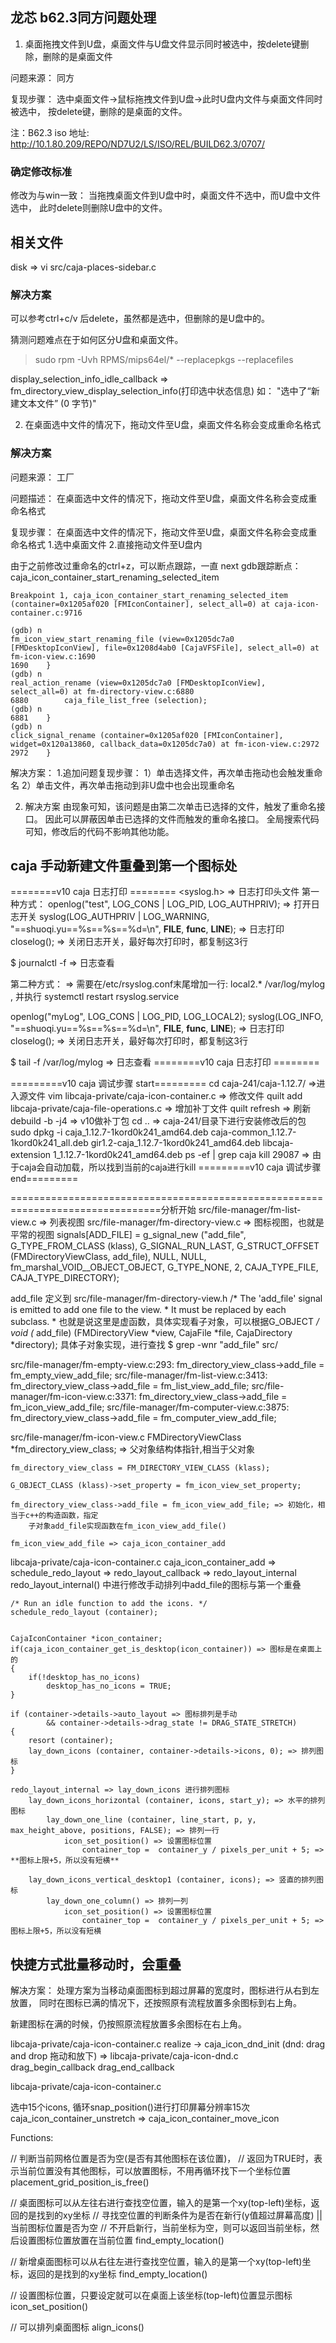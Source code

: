 ## 龙芯 b62.3同方问题处理
1. 桌面拖拽文件到U盘，桌面文件与U盘文件显示同时被选中，按delete键删除，删除的是桌面文件

问题来源：
同方

复现步骤：
选中桌面文件->鼠标拖拽文件到U盘->此时U盘内文件与桌面文件同时被选中，
按delete键，删除的是桌面的文件。

注：B62.3 iso 地址:
http://10.1.80.209/REPO/ND7U2/LS/ISO/REL/BUILD62.3/0707/

### 确定修改标准
修改为与win一致：
当拖拽桌面文件到U盘中时，桌面文件不选中，而U盘中文件选中，
此时delete则删除U盘中的文件。

## 相关文件
disk => vi src/caja-places-sidebar.c

### 解决方案
可以参考ctrl+c/v 后delete，虽然都是选中，但删除的是U盘中的。

猜测问题难点在于如何区分U盘和桌面文件。

> sudo rpm -Uvh RPMS/mips64el/* --replacepkgs --replacefiles

display_selection_info_idle_callback
=> fm_directory_view_display_selection_info(打印选中状态信息)
如： "选中了“新建文本文件” (0 字节)"

2. 在桌面选中文件的情况下，拖动文件至U盘，桌面文件名称会变成重命名格式

### 解决方案
问题来源：
工厂

问题描述：
在桌面选中文件的情况下，拖动文件至U盘，桌面文件名称会变成重命名格式

复现步骤：
在桌面选中文件的情况下，拖动文件至U盘，桌面文件名称会变成重命名格式
1.选中桌面文件
2.直接拖动文件至U盘内

由于之前修改过重命名的ctrl+z，可以断点跟踪，一直 next
gdb跟踪断点：caja_icon_container_start_renaming_selected_item

```
Breakpoint 1, caja_icon_container_start_renaming_selected_item (container=0x1205af020 [FMIconContainer], select_all=0) at caja-icon-container.c:9716

(gdb) n
fm_icon_view_start_renaming_file (view=0x1205dc7a0 [FMDesktopIconView], file=0x1208d4ab0 [CajaVFSFile], select_all=0) at fm-icon-view.c:1690
1690	}
(gdb) n
real_action_rename (view=0x1205dc7a0 [FMDesktopIconView], select_all=0) at fm-directory-view.c:6880
6880		caja_file_list_free (selection);
(gdb) n
6881	}
(gdb) n
click_signal_rename (container=0x1205af020 [FMIconContainer], widget=0x120a13860, callback_data=0x1205dc7a0) at fm-icon-view.c:2972
2972	}
```

解决方案：
1.追加问题复现步骤：
1）单击选择文件，再次单击拖动也会触发重命名
2）单击文件，再次单击拖动到非U盘中也会出现重命名

2. 解决方案
由现象可知，该问题是由第二次单击已选择的文件，触发了重命名接口。
因此可以屏蔽因单击已选择的文件而触发的重命名接口。
全局搜索代码可知，修改后的代码不影响其他功能。


## caja 手动新建文件重叠到第一个图标处

========v10 caja 日志打印 ========
<syslog.h> => 日志打印头文件
第一种方式：
    openlog("test", LOG_CONS | LOG_PID, LOG_AUTHPRIV); => 打开日志开关
    syslog(LOG_AUTHPRIV | LOG_WARNING, "==shuoqi.yu==%s==%s==%d=\n", __FILE__, __func__, __LINE__); => 日志打印
    closelog(); => 关闭日志开关，最好每次打印时，都复制这3行

$ journalctl -f => 日志查看

第二种方式： => 需要在/etc/rsyslog.conf末尾增加一行: local2.* /var/log/mylog , 并执行 systemctl restart rsyslog.service

   openlog("myLog", LOG_CONS | LOG_PID, LOG_LOCAL2);
   syslog(LOG_INFO, "==shuoqi.yu==%s==%s==%d=\n", __FILE__, __func__, __LINE__); => 日志打印
   closelog(); => 关闭日志开关，最好每次打印时，都复制这3行

$ tail -f /var/log/mylog => 日志查看
========v10 caja 日志打印 ========

=========v10 caja 调试步骤 start=========
cd caja-241/caja-1.12.7/ =>进入源文件
vim libcaja-private/caja-icon-container.c => 修改文件
quilt add libcaja-private/caja-file-operations.c => 增加补丁文件
quilt refresh => 刷新
debuild -b -j4 => v10做补丁包
cd ..  => caja-241/目录下进行安装修改后的包
sudo dpkg -i caja_1.12.7-1kord0k241_amd64.deb caja-common_1.12.7-1kord0k241_all.deb gir1.2-caja_1.12.7-1kord0k241_amd64.deb libcaja-extension
1_1.12.7-1kord0k241_amd64.deb
ps -ef | grep caja 
kill 29087 => 由于caja会自动加载，所以找到当前的caja进行kill
=========v10 caja 调试步骤 end=========


================================================================================分析开始
src/file-manager/fm-list-view.c => 列表视图
src/file-manager/fm-directory-view.c => 图标视图，也就是平常的视图
	signals[ADD_FILE] =
		g_signal_new ("add_file",
		              G_TYPE_FROM_CLASS (klass),
		              G_SIGNAL_RUN_LAST,
		              G_STRUCT_OFFSET (FMDirectoryViewClass, add_file),
		              NULL, NULL,
		              fm_marshal_VOID__OBJECT_OBJECT,
		              G_TYPE_NONE, 2, CAJA_TYPE_FILE, CAJA_TYPE_DIRECTORY);

add_file 定义到 src/file-manager/fm-directory-view.h
    /* The 'add_file' signal is emitted to add one file to the view.
     * It must be replaced by each subclass.
     * 也就是说这里是虚函数，具体实现看子对象，可以根据G_OBJECT
     */
    void    (* add_file) 		 (FMDirectoryView *view,
                                  CajaFile *file,
                                  CajaDirectory *directory);
具体子对象实现，进行查找
$ grep -wnr "add_file" src/

src/file-manager/fm-empty-view.c:293:    fm_directory_view_class->add_file = fm_empty_view_add_file;
src/file-manager/fm-list-view.c:3413:    fm_directory_view_class->add_file = fm_list_view_add_file;
src/file-manager/fm-icon-view.c:3371:    fm_directory_view_class->add_file = fm_icon_view_add_file;
src/file-manager/fm-computer-view.c:3875:    fm_directory_view_class->add_file = fm_computer_view_add_file;

src/file-manager/fm-icon-view.c
    FMDirectoryViewClass *fm_directory_view_class; => 父对象结构体指针,相当于父对象

    fm_directory_view_class = FM_DIRECTORY_VIEW_CLASS (klass);

    G_OBJECT_CLASS (klass)->set_property = fm_icon_view_set_property;

    fm_directory_view_class->add_file = fm_icon_view_add_file; => 初始化，相当于c++的构造函数，指定
        子对象add_file实现函数在fm_icon_view_add_file() 

    fm_icon_view_add_file => caja_icon_container_add

libcaja-private/caja-icon-container.c
   caja_icon_container_add => schedule_redo_layout => redo_layout_callback => redo_layout_internal
   redo_layout_internal() 中进行修改手动排列中add_file的图标与第一个重叠

    /* Run an idle function to add the icons. */
    schedule_redo_layout (container);


    CajaIconContainer *icon_container;
    if(caja_icon_container_get_is_desktop(icon_container)) => 图标是在桌面上的
    {
        if(!desktop_has_no_icons)
            desktop_has_no_icons = TRUE;
    }

    if (container->details->auto_layout => 图标排列是手动
            && container->details->drag_state != DRAG_STATE_STRETCH)
    {
        resort (container);
        lay_down_icons (container, container->details->icons, 0); => 排列图标
    }

    redo_layout_internal => lay_down_icons 进行排列图标
        lay_down_icons_horizontal (container, icons, start_y); => 水平的排列图标
            lay_down_one_line (container, line_start, p, y, max_height_above, positions, FALSE); => 排列一行
                icon_set_position() => 设置图标位置
                    container_top =  container_y / pixels_per_unit + 5; => **图标上限+5，所以没有短横**

        lay_down_icons_vertical_desktop1 (container, icons); => 竖直的排列图标
            lay_down_one_column() => 排列一列
                icon_set_position() => 设置图标位置
                    container_top =  container_y / pixels_per_unit + 5; => 图标上限+5，所以没有短横



## 快捷方式批量移动时，会重叠
解决方案：
处理方案为当移动桌面图标到超过屏幕的宽度时，图标进行从右到左放置，
同时在图标已满的情况下，还按照原有流程放置多余图标到右上角。

新建图标在满的时候，仍按照原流程放置多余图标在右上角。

libcaja-private/caja-icon-container.c 
realize -> caja_icon_dnd_init  (dnd: drag and drop 拖动和放下)
=> libcaja-private/caja-icon-dnd.c
    drag_begin_callback
    drag_end_callback

libcaja-private/caja-icon-container.c 

选中15个icons, 循环snap_position()进行打印屏幕分辨率15次
caja_icon_container_unstretch => caja_icon_container_move_icon 

Functions:

// 判断当前网格位置是否为空(是否有其他图标在该位置)，
// 返回为TRUE时，表示当前位置没有其他图标，可以放置图标，不用再循环找下一个坐标位置
placement_grid_position_is_free()

// 桌面图标可以从左往右进行查找空位置，输入的是第一个xy(top-left)坐标，返回的是找到的xy坐标
// 寻找空位置的判断条件为是否在新行(y值超过屏幕高度) || 当前图标位置是否为空 
// 不开启新行，当前坐标为空，则可以返回当前坐标，然后设置图标位置放置在当前位置
find_empty_location() 

// 新增桌面图标可以从右往左进行查找空位置，输入的是第一个xy(top-left)坐标，返回的是找到的xy坐标
find_empty_location() 

// 设置图标位置，只要设定就可以在桌面上该坐标(top-left)位置显示图标
icon_set_position() 

// 可以排列桌面图标
align_icons()



